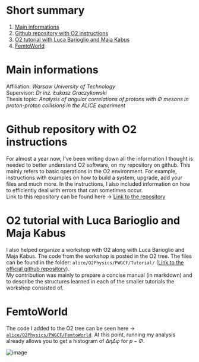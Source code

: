 # Short summary
1. [Main informations](#Main)<br>
2. [Github repository with O2 instructions](#GithubO2Instructions)<br>
2. [O2 tutorial with Luca Barioglio and Maja Kabus](#PWGCFTutorial)<br>
3. [FemtoWorld](#PWGCFFemtoWorld)<br>

# Main informations <a name="Main"></a>
Affiliation: _Warsaw University of Technology_ <br>
Supervisor: _Dr inż. Łukasz Graczykowski_ <br>
Thesis topic: _Analysis of angular correlations of protons with $\Phi$ mesons in proton-proton collisions in the ALICE experiment_ <br>

# Github repository with O2 instructions<a name="GithubO2Instructions"></a>
For almost a year now, I've been writing down all the information I thought is needed to better understand O2 software, on my repository on github. This mainly refers to basic operations in the O2 environment. For example, instructions with examples on how to build a system, upgrade, add your files and much more. In the instructions, I also included information on how to efficiently deal with errors that can sometimes occur. <br>
Link to this repository can be found here -> [Link to the repository](https://github.com/zchochul/AliceO2/#readme) <br>

# O2 tutorial with Luca Barioglio and Maja Kabus  <a name="PWGCFTutorial"></a>
I also helped organize a workshop with O2 along with Luca Barioglio and Maja Kabus. The code from the workshop is posted in the O2 tree.  The files can be found in the folder: `alice/O2Physics/PWGCF/Tutorial/` ([Link to the official github repository](https://github.com/AliceO2Group/O2Physics/tree/master/PWGCF/Tutorial)).<br>
My contribution was mainly to prepare a concise manual (in markdown) and to describe the structures learned in each of the smaller tutorials the workshop consisted of. <br>

# FemtoWorld <a name="PWGCFFemtoWorld"></a>
The code I added to the O2 tree can be seen here -> [`alice/O2Physics/PWGCF/FemtoWorld`](https://github.com/AliceO2Group/O2Physics/tree/master/PWGCF/FemtoWorld). At this point, running my analysis already allows you to get a histogram of $\Delta \eta \Delta \varphi$ for $p-\Phi$. <br>

![image](https://user-images.githubusercontent.com/87480906/190134807-45d66984-5bd8-4806-bd90-fb30d67541e5.png) <br>


